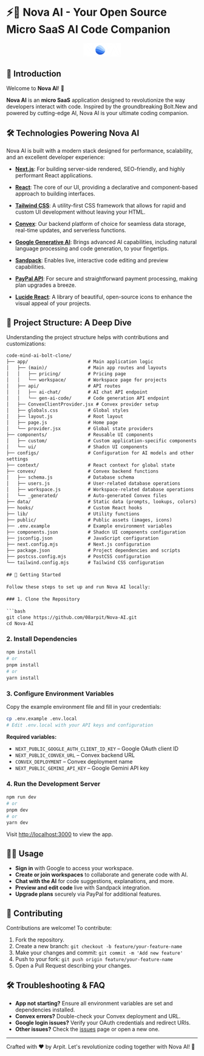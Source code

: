 # ⚡️🧠 Nova AI - Your Open Source Micro SaaS AI Code Companion

<div align="center">

<img src="public/logo1.png" alt="Nova AI Logo" width="100" />

</div>

## 👋 Introduction

Welcome to **Nova AI**! 🚀

**Nova AI** is an **micro SaaS** application designed to revolutionize the way developers interact with code. Inspired by the groundbreaking Bolt.New and powered by cutting-edge AI, Nova AI is your ultimate coding companion.

## 🛠 Technologies Powering Nova AI

Nova AI is built with a modern stack designed for performance, scalability, and an excellent developer experience:

- **[Next.js](https://nextjs.org/)**: For building server-side rendered, SEO-friendly, and highly performant React applications.

- **[React](https://reactjs.org/)**: The core of our UI, providing a declarative and component-based approach to building interfaces.

- **[Tailwind CSS](https://tailwindcss.com/)**: A utility-first CSS framework that allows for rapid and custom UI development without leaving your HTML.

- **[Convex](https://www.convex.dev/)**: Our backend platform of choice for seamless data storage, real-time updates, and serverless functions.

- **[Google Generative AI](https://ai.google/)**: Brings advanced AI capabilities, including natural language processing and code generation, to your fingertips.

- **[Sandpack](https://sandpack.codesandbox.io/)**: Enables live, interactive code editing and preview capabilities.

- **[PayPal API](https://developer.paypal.com/docs/api/overview/)**: For secure and straightforward payment processing, making plan upgrades a breeze.

- **[Lucide React](https://lucide.dev/docs/lucide-react)**: A library of beautiful, open-source icons to enhance the visual appeal of your projects.

## 📂 Project Structure: A Deep Dive

Understanding the project structure helps with contributions and customizations:

```
code-mind-ai-bolt-clone/
├── app/                      # Main application logic
│   ├── (main)/               # Main app routes and layouts
│   │   ├── pricing/          # Pricing page
│   │   └── workspace/        # Workspace page for projects
│   ├── api/                  # API routes
│   │   ├── ai-chat/          # AI chat API endpoint
│   │   └── gen-ai-code/      # Code generation API endpoint
│   ├── ConvexClientProvider.jsx # Convex provider setup
│   ├── globals.css           # Global styles
│   ├── layout.js             # Root layout
│   ├── page.js               # Home page
│   └── provider.jsx          # Global state providers
├── components/               # Reusable UI components
│   ├── custom/               # Custom application-specific components
│   └── ui/                   # Shadcn UI components
├── configs/                  # Configuration for AI models and other settings
├── context/                  # React context for global state
├── convex/                   # Convex backend functions
│   ├── schema.js             # Database schema
│   ├── users.js              # User-related database operations
│   ├── workspace.js          # Workspace-related database operations
│   └── _generated/           # Auto-generated Convex files
├── data/                     # Static data (prompts, lookups, colors)
├── hooks/                    # Custom React hooks
├── lib/                      # Utility functions
├── public/                   # Public assets (images, icons)
├── .env.example              # Example environment variables
├── components.json           # Shadcn UI components configuration
├── jsconfig.json             # JavaScript configuration
├── next.config.mjs           # Next.js configuration
├── package.json              # Project dependencies and scripts
├── postcss.config.mjs        # PostCSS configuration
└── tailwind.config.mjs       # Tailwind CSS configuration

## 🚀 Getting Started

Follow these steps to set up and run Nova AI locally:

### 1. Clone the Repository

```bash
git clone https://github.com/08arpit/Nova-AI.git
cd Nova-AI
```

### 2. Install Dependencies

```bash
npm install
# or
pnpm install
# or
yarn install
```

### 3. Configure Environment Variables

Copy the example environment file and fill in your credentials:

```bash
cp .env.example .env.local
# Edit .env.local with your API keys and configuration
```

**Required variables:**
- `NEXT_PUBLIC_GOOGLE_AUTH_CLIENT_ID_KEY` – Google OAuth client ID
- `NEXT_PUBLIC_CONVEX_URL` – Convex backend URL
- `CONVEX_DEPLOYMENT` – Convex deployment name
- `NEXT_PUBLIC_GEMINI_API_KEY` – Google Gemini API key

### 4. Run the Development Server

```bash
npm run dev
# or
pnpm dev
# or
yarn dev
```

Visit [http://localhost:3000](http://localhost:3000) to view the app.

## 🧑‍💻 Usage

- **Sign in** with Google to access your workspace.
- **Create or join workspaces** to collaborate and generate code with AI.
- **Chat with the AI** for code suggestions, explanations, and more.
- **Preview and edit code** live with Sandpack integration.
- **Upgrade plans** securely via PayPal for additional features.

## 🤝 Contributing

Contributions are welcome! To contribute:

1. Fork the repository.
2. Create a new branch: `git checkout -b feature/your-feature-name`
3. Make your changes and commit: `git commit -m 'Add new feature'`
4. Push to your fork: `git push origin feature/your-feature-name`
5. Open a Pull Request describing your changes.

## 🛠 Troubleshooting & FAQ

- **App not starting?** Ensure all environment variables are set and dependencies installed.
- **Convex errors?** Double-check your Convex deployment and URL.
- **Google login issues?** Verify your OAuth credentials and redirect URIs.
- **Other issues?** Check the [issues](https://github.com/08arpit/Nova-AI/issues) page or open a new one.


---

Crafted with ❤️ by Arpit. Let's revolutionize coding together with Nova AI! 🎉